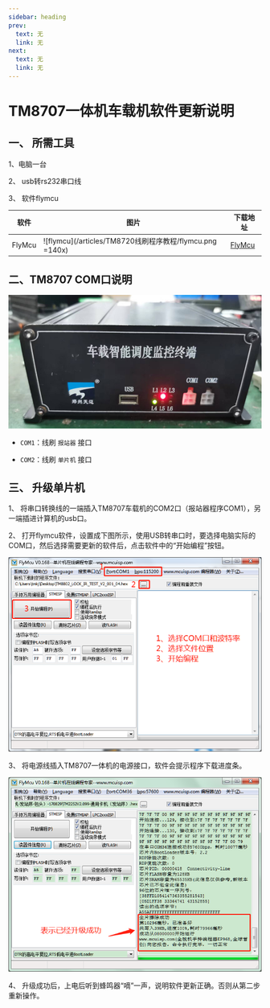 ```yaml
---
sidebar: heading
prev:
  text: 无
  link: 无
next:
  text: 无
  link: 无
---
```


# **TM8707一体机车载机软件更新说明**

## 一、 **所需工具**

1、电脑一台

2、 usb转rs232串口线

3、 软件flymcu

| 软件 | 图片 | 下载地址 |
| --- | --- | --- |
| FlyMcu | ![flymcu](/articles/TM8720线刷程序教程/flymcu.png =140x)| [FlyMcu](/blog-v2/articles/TM8707线刷单片机和报站器/FlyMcu.exe) |


## 二、TM8707 COM口说明

![8707主机](/articles/TM8707线刷单片机和报站器/8707主机.png )

* `COM1`：线刷 `报站器` 接口

* `COM2`：线刷 `单片机` 接口

## 三、 **升级单片机**

1、 将串口转换线的一端插入TM8707车载机的COM2口（报站器程序COM1），另一端插进计算机的usb口。

2、 打开flymcu软件，设置成下图所示，使用USB转串口时，要选择电脑实际的COM口，然后选择需要更新的软件后，点击软件中的“开始编程”按钮。

![flymcu软件](/articles/TM8707线刷单片机和报站器/flymcu软件.png )

3、 将电源线插入TM8707一体机的电源接口，软件会提示程序下载进度条。

![下载成功界面](/articles/TM8707线刷单片机和报站器/下载成功界面.png )

4、 升级成功后，上电后听到蜂鸣器“嘀”一声，说明软件更新正确。否则从第二步重新操作。
